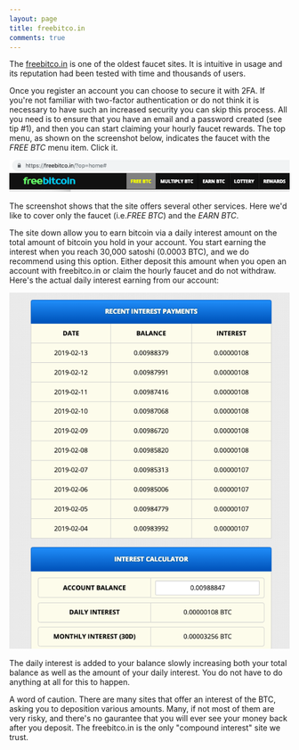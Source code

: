 ```yaml
---
layout: page
title: freebitco.in
comments: true
---
```


The <a href="http://bit.ly/www-freebitcoin" target="_blank">freebitco.in</a> is one of the oldest faucet sites. It is  intuitive in usage and its reputation had been tested with time and thousands of users.

Once you register an account you can choose to secure it with 2FA. If you're not familiar with two-factor authentication or do not think it is necessary to have such an increased security you can skip this process. All you need is to ensure that you have an email and a password created (see tip #1), and then you can start claiming your hourly faucet rewards. The top menu, as shown on the screenshot below, indicates the faucet with the <i>FREE BTC</i> menu item. Click it.
<p> </p>
<p><img src="/assets/images/freebitco.in-01.png" border="0"></p>
<p> </p>
The screenshot shows that the site offers several other services. Here we'd like to cover only the faucet (i.e.<i>FREE BTC</i>) and the <i>EARN BTC</i>.

The site down allow you to earn bitcoin via a daily interest amount on the total amount of bitcoin you hold in your account. You start earning the interest when you reach 30,000 satoshi (0.0003 BTC), and we do recommend using this option. Either deposit this amount when you open an account with freebitco.in or claim the hourly faucet and do not withdraw. Here's the actual daily interest earning from our account:
<p> </p>
<p><img src="/assets/images/freebitco.in-02.png" border="0"></p>
<p> </p>
The daily interest is added to your balance slowly increasing both your total balance as well as the amount of your daily interest. You do not have to do anything at all for this to happen.

A word of caution. There are many sites that offer an interest of the BTC, asking you to deposition various amounts. Many, if not most of them are very risky, and there's no gaurantee that you will ever see your money back after you deposit. The freebitco.in is the only "compound interest" site we trust.
